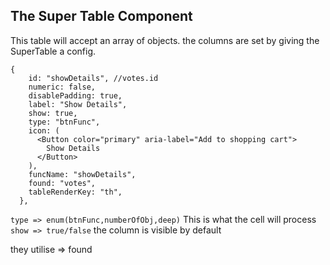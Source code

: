## The Super Table Component

This table will accept an array of objects. the columns are set by giving the SuperTable a config.



```
{
    id: "showDetails", //votes.id
    numeric: false,
    disablePadding: true,
    label: "Show Details",
    show: true,
    type: "btnFunc",
    icon: (
      <Button color="primary" aria-label="Add to shopping cart">
        Show Details
      </Button>
    ),
    funcName: "showDetails",
    found: "votes",
    tableRenderKey: "th",
  },
```

`type => enum(btnFunc,numberOfObj,deep)`
This is what the cell will process
`show => true/false`
the column is visible by default

they utilise => found
